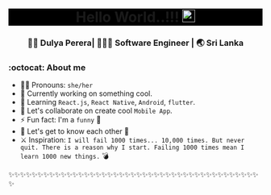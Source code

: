 <div align="center" style="background-color: black">
  <h1> Hello World..!!! <img src="https://media.giphy.com/media/hvRJCLFzcasrR4ia7z/giphy.gif" width="25px"></h1>
</div>


<div align="center">
<h3> 👩🏻 Dulya Perera| 👩🏻‍💻 Software Engineer | 🌏 Sri Lanka </h3>
</div>

### :octocat: About me 

- 👩🏻 Pronouns: `she/her`
- 🔭 Currently working on something cool.
- 🌱 Learning `React.js`, `React Native`, `Android`, `flutter`.
- 👯 Let's collaborate on create cool `Mobile App`.
- ⚡ Fun fact: I'm a `funny` 🤔
- 💭 Let's get to know each other 🌟
- ⚔ Inspiration: `I will fail 1000 times... 10,000 times. But never quit. There is a reason why I start. Failing 1000 times mean I learn 1000 new things.` 💣 

✨✨✨✨✨✨✨✨✨✨✨✨✨✨✨✨✨✨✨✨✨✨✨✨✨✨✨✨✨✨✨✨✨✨✨✨✨✨✨✨✨✨✨✨

<!-- <a href="https://github.com/Dulyaaa/E-commerce_mobile_app">
  <img align="center" src="https://github-readme-stats.vercel.app/api/pin/?username=Dulyaaa&repo=E-commerce_mobile_app&title_color=ffffff&text_color=c9cacc&icon_color=4B7BF5&bg_color=1d1f21" />
</a>
<a href="https://github.com/Dulyaaa/Library-Management-System">
  <img align="center" src="https://github-readme-stats.vercel.app/api/pin/?username=Dulyaaa&repo=Library-Management-System&title_color=ffffff&text_color=c9cacc&icon_color=4B7BF5&bg_color=1d1f21" />
</a> 
<a href="https://github.com/Dulyaaa/Property_Management_System">
  <img align="center" src="https://github-readme-stats.vercel.app/api/pin/?username=Dulyaaa&repo=Property_Management_System&title_color=ffffff&text_color=c9cacc&icon_color=4B7BF5&bg_color=1d1f21" />
</a>  
<a href="https://github.com/Dulyaaa/Guess_The_Number_Android_App_Game">
  <img align="center" src="https://github-readme-stats.vercel.app/api/pin/?username=Dulyaaa&repo=Guess_The_Number_Android_App_Game&title_color=ffffff&text_color=c9cacc&icon_color=4B7BF5&bg_color=1d1f21" />
</a>    -->
<!-- 
<p align="center"> <img src="https://github-readme-stats.vercel.app/api?username=Dulyaaa&show_icons=true&theme=synthwave" alt="Dulyaaa" /> 
<img align="center" height="400px" width="600px" src="https://github-readme-streak-stats.herokuapp.com/?user=Dulyaaa&theme=synthwave">
</p>
<!-- <img height="300px" src="https://github-readme-stats.vercel.app/api/top-langs/?username=Dulyaaa&theme=synthwave"> -->
<!-- <img src="https://activity-graph.herokuapp.com/graph?username=Dulyaaa&bg_color=2B213A&color=E5289E&line=DA5B0B&point=E1E8EB"> -->
<!--
[![Top Langs](https://github-readme-stats.vercel.app/api/top-langs/?username=Dulyaaa&layout=compact)](https://github.com/anuraghazra/github-readme-stats)
![Dulya's github stats](https://github-readme-stats.vercel.app/api/?username=Dulyaaa&show_icons=true&title_color=1F75C8&icon_color=2AA410&text_color=043667&bg_color=ffffff) -->


</div>
<!--
**Dulya-Perera/Dulya-Perera** is a ✨ _special_ ✨ repository because its `README.md` (this file) appears on your GitHub profile.
-->
